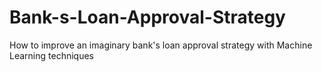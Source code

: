 # Bank-s-Loan-Approval-Strategy
How to improve an imaginary bank's loan approval strategy with Machine Learning techniques
